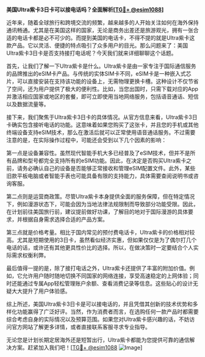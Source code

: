 **美国Ultra紫卡3日卡可以接电话吗？全面解析[[TG💪+ @esim1088](https://t.me/s/esim1088)]**

近年来，随着全球旅行和跨境交流的频繁，越来越多的人开始关注如何在海外保持通讯畅通。尤其是在美国这样的国家，无论是商务出差还是旅游观光，拥有一张合适的电话卡都是必不可少的。而提到美国的电话卡，不得不提的就是Ultra紫卡这款产品。它以灵活、便捷的特点吸引了众多用户的目光。那么问题来了：美国Ultra紫卡3日卡是否支持接打电话呢？今天我们就来详细聊聊这个话题。

首先，让我们了解一下Ultra紫卡是什么。Ultra紫卡是由一家专注于国际通信服务的品牌推出的eSIM卡产品。与传统的实体SIM卡不同，eSIM卡是一种嵌入式芯片，可以直接安装在支持该功能的设备上，无需物理更换卡槽。这种设计不仅节省了空间，还为用户提供了极大的便利性。比如，当您出国时，只需下载对应的App并激活相应国家或地区的套餐，即可立即使用当地网络服务，包括语音通话、短信以及数据流量等。

接下来，我们聚焦于Ultra紫卡3日卡的具体情况。从官方信息来看，Ultra紫卡3日卡确实包含接听电话的功能。这意味着如果您购买了这张卡，并且您的手机或其他终端设备支持eSIM技术，那么在激活后就可以正常使用语音通话服务。不过需要注意的是，在实际操作过程中，可能还会受到以下几个因素的影响：

第一点是设备兼容性。虽然现代智能手机大多已经普及了eSIM技术，但并不是所有品牌和型号都完全支持所有的eSIM功能。因此，在决定是否购买Ultra紫卡之前，请务必确认自己的设备是否能够正常接收和管理eSIM配置文件。此外，某些旧款平板电脑或者智能手表也可能具备有限的支持能力，具体需要查阅说明书或咨询客服。

第二点则是运营商政策。尽管Ultra紫卡本身提供全面的服务保障，但在特定情况下，例如漫游状态下，可能会因为当地法律法规限制而导致部分功能受限。因此，在计划前往美国旅行前，建议提前做好功课，了解目的地对于国际漫游的具体要求，并根据自身需求选择合适的产品方案。

第三点就是价格考量。相比于国内常见的预付费电话卡，Ultra紫卡的价格相对较高。尤其是短期使用的3日卡，虽然看似经济实惠，但如果仅仅是为了偶尔打几个电话的话，或许还有其他更具性价比的选择。所以，在做决策时一定要结合个人实际需求权衡利弊。

最后值得一提的是，除了接打电话之外，Ultra紫卡还提供了丰富的附加价值。例如，它允许用户随时随地切换不同国家的网络连接，享受高速稳定的上网体验；同时还能通过专属App轻松管理账户余额、查看消费记录等信息。这些贴心的设计无疑大大提升了用户体验感。

综上所述，美国Ultra紫卡3日卡是可以接电话的，并且凭借其创新的技术优势和多样化功能赢得了广泛好评。当然，作为消费者而言，在选购任何一款产品时都需要综合考虑自身的实际情况以及预算范围。如果您对Ultra紫卡感兴趣的话，不妨访问官方网站了解更多详情，或者直接联系客服寻求专业指导。

无论您是计划长期定居海外还是短暂出行，Ultra紫卡都能为您提供可靠的通信解决方案。赶紧加入我们吧！[[TG💪+ @esim1088](https://t.me/s/esim1088) ![Image](https://i.postimg.cc/4NQfJmqS/Snipaste-2025-05-13-00-14-12.png)]